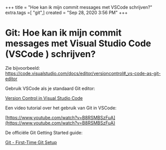 +++
title = "Hoe kan ik mijn commit messages met VSCode schrijven?"
extra.tags =[ "git",]
created = "Sep 28, 2020 3:56 PM"
+++
# Git: Hoe kan ik mijn commit messages met Visual Studio Code (VSCode ) schrijven?

Zie bijvoorbeeld: https://code.visualstudio.com/docs/editor/versioncontrol#_vs-code-as-git-editor

Gebruik VSCode als je standaard Git editor:

[Version Control in Visual Studio Code](https://code.visualstudio.com/docs/editor/versioncontrol#_vs-code-as-git-editor)

Een video tutorial over het gebruik van Git in VSCode:

[https://www.youtube.com/watch?v=B8RSMBSzFuA](https://www.youtube.com/watch?v=B8RSMBSzFuA)

De officiële Git Getting Started guide:

[Git - First-Time Git Setup](https://git-scm.com/book/en/v2/Getting-Started-First-Time-Git-Setup)